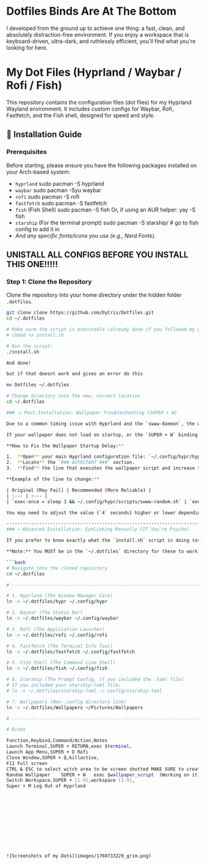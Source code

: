 # Dotfiles Binds Are At The Bottom 
I developed from the ground up to achieve one thing: a fast, clean, and absolutely distraction-free environment.  If you enjoy a workspace that is keyboard-driven, ultra-dark, and ruthlessly efficient, you'll find what you're looking for here.



# My Dot Files (Hyprland / Waybar / Rofi / Fish)

This repository contains the configuration files (dot files) for my Hyprland Wayland environment. It includes custom configs for Waybar, Rofi, Fastfetch, and the Fish shell, designed for speed and style.

## 🚀 Installation Guide

### Prerequisites

Before starting, please ensure you have the following packages installed on your Arch-based system:
* `hyprland` sudo pacman -S hyprland
* `waybar`   sudo pacman -Syu waybar
* `rofi`     sudo pacman -S rofi
* `fastfetch` sudo pacman -S fastfetch
* `fish` (Fish Shell) sudo pacman -S fish Or, if using an AUR helper: yay -S fish
* `starship` (For the terminal prompt) sudo pacman -S starship/ # go to fish config to add it in 
* *And any specific fonts/icons you use (e.g., Nerd Fonts).* 

UNISTALL ALL CONFIGS BEFORE YOU INSTALL THIS ONE!!!!!
-------------------------------------------------------------------------------------------------

### Step 1: Clone the Repository

Clone the repository into your home directory under the hidden folder `.dotfiles`.

```bash
git clone clone https://github.com/OyCris/Dotfiles.git
cd ~/.dotfiles  

# Make sure the script is executable (already done if you followed my guide)
# chmod +x install.sh 

# Run the script:
./install.sh

And done!

but if that doesnt work and gives an error do this

mv Dotfiles ~/.dotfiles

# Change directory into the new, correct location
cd ~/.dotfiles

### ⚠️ Post-Installation: Wallpaper Troubleshooting (SUPER + W)

Due to a common timing issue with Hyprland and the `swww-daemon`, the wallpaper script might fail to run on initial login, resulting in the error: `"Socket file not found..."`.

If your wallpaper does not load on startup, or the `SUPER + W` binding only works after manually running the script once, you may need to increase the startup delay.

**How to Fix the Wallpaper Startup Delay:**

1.  **Open** your main Hyprland configuration file: `~/.config/hypr/hyprland.conf` 
2.  **Locate** the `### AUTOSTART ###` section.
3.  **Find** the line that executes the wallpaper script and increase the `sleep` value.

**Example of the line to change:**

| Original (May Fail) | Recommended (More Reliable) |
| :--- | :--- |
| `exec-once = sleep 1 && ~/.config/hypr/scripts/swww-random.sh` | `exec-once = sleep 4 && ~/.config/hypr/scripts/swww-random.sh` |

You may need to adjust the value (`4` seconds) higher or lower depending on the speed of your hardware. A value between `3` and `5` seconds is usually a safe and reliable choice.

------------------------------------------------------------------------------------------------------------------------------------------------------------------------------------------------------------------------------------------
### 💀 Advanced Installation: Symlinking Manually (If You're Psycho)

If you prefer to know exactly what the `install.sh` script is doing (or if you are a true Arch Linux user who distrusts automation), here are the individual commands to create the symlinks for your configs.

**Note:** You MUST be in the `~/.dotfiles` directory for these to work, and you must manually delete or back up any existing config folders first!

```bash
# Navigate into the cloned repository
cd ~/.dotfiles

# -------------------------------------------------------------------------------------------------

# 1. Hyprland (The Window Manager Core)
ln -s ~/.dotfiles/hypr ~/.config/hypr

# 2. Waybar (The Status Bar)
ln -s ~/.dotfiles/waybar ~/.config/waybar

# 3. Rofi (The Application Launcher)
ln -s ~/.dotfiles/rofi ~/.config/rofi

# 4. Fastfetch (The Terminal Info Tool)
ln -s ~/.dotfiles/fastfetch ~/.config/fastfetch

# 5. Fish Shell (The Command Line Shell)
ln -s ~/.dotfiles/fish ~/.config/fish

# 6. Starship (The Prompt Config, if you included the .toml file)
# If you included your starship.toml file:
# ln -s ~/.dotfiles/starship.toml ~/.config/starship.toml 

# 7. Wallpapers (Non-.config directory link)
ln -s ~/.dotfiles/Wallpapers ~/Pictures/Wallpapers

# -------------------------------------------------------------------------------------------------

# Binds

Function,Keybind,Command/Action,Notes
Launch Terminal,SUPER + RETURN,exec $terminal,
Launch App Menu,SUPER + D Rofi 
Close Window,SUPER + Q,killactive,
F11 Full screen
CTRL & ESC to select witch area to be screen shotted MAKE SURE to create a directory with the title ~/Pictures/Screenshots/ for captures to save correctly.
Random Wallpaper	SUPER + W	exec $wallpaper_script	(Working on it) It might randomize the same image; just keep pressing until you get a new one.
Switch Workspace,SUPER + [1-9],workspace [1-9],
Super + M Log Out of Hyprland












![Screenshots of my Dots](images/1760733229_grim.png)






